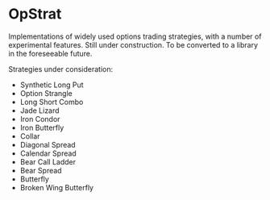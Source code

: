# OpStrat
Implementations of  widely used options trading strategies, with a number of experimental features. Still under construction. To be converted to a library in the foreseeable future.


Strategies under consideration:

* Synthetic Long Put
* Option Strangle
* Long Short Combo
* Jade Lizard
* Iron Condor
* Iron Butterfly
* Collar
* Diagonal Spread
* Calendar Spread
* Bear Call Ladder
* Bear Spread
* Butterfly
* Broken Wing Butterfly
